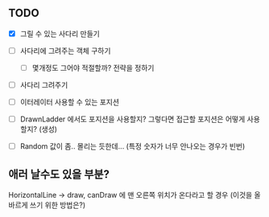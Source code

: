 ## TODO
- [x] 그릴 수 있는 사다리 만들기
- [ ] 사다리에 그려주는 객체 구하기
    - [ ] 몇개정도 그어야 적절할까? 전략을 정하기
- [ ] 사다리 그려주기
    
- [ ] 이터레이터 사용할 수 있는 포지션 
- [ ] DrawnLadder 에서도 포지션을 사용할지? 그렇다면 접근할 포지션은 어떻게 사용할지? (생성)
- [ ] Random 값이 좀.. 몰리는 듯한데... (특정 숫자가 너무 안나오는 경우가 빈번)
## 애러 날수도 있을 부분?
HorizontalLine -> draw, canDraw 에 맨 오른쪽 위치가 온다라고 할 경우 (이것을 올바르게 쓰기 위한 방법은?)